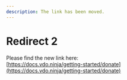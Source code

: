 ```yaml
---
description: The link has been moved.
---
```


# Redirect 2

Please find the new link here:\
[https://docs.vdo.ninja/getting-started/donate](https://docs.vdo.ninja/getting-started/donate)
